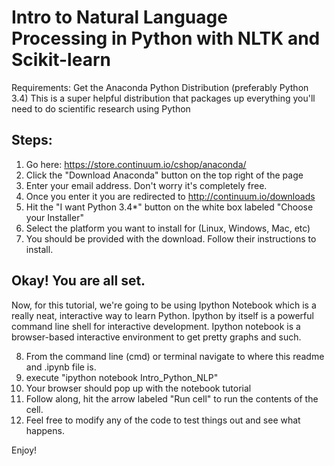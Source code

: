 # Intro to Natural Language Processing in Python with NLTK and Scikit-learn

Requirements: Get the Anaconda Python Distribution (preferably Python 3.4)
This is a super helpful distribution that packages up everything you'll need 
to do scientific research using Python

## Steps:

1. Go here: https://store.continuum.io/cshop/anaconda/
2. Click the "Download Anaconda" button on the top right of the page
3. Enter your email address. Don't worry it's completely free.
4. Once you enter it you are redirected to http://continuum.io/downloads
5. Hit the "I want Python 3.4*" button on the white box labeled "Choose your Installer"
6. Select the platform you want to install for (Linux, Windows, Mac, etc)
7. You should be provided with the download. Follow their instructions to install.

## Okay! You are all set.

Now, for this tutorial, we're going to be using Ipython Notebook which is a really
neat, interactive way to learn Python. Ipython by itself is a powerful command line
shell for interactive development. Ipython notebook is a browser-based interactive
environment to get pretty graphs and such.

8. From the command line (cmd) or terminal navigate to where this readme and .ipynb file is.
9. execute "ipython notebook Intro_Python_NLP"
10. Your browser should pop up with the notebook tutorial
11. Follow along, hit the arrow labeled "Run cell" to run the contents of the cell.
12. Feel free to modify any of the code to test things out and see what happens.

Enjoy!
